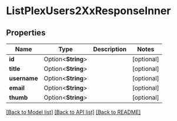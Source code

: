 # ListPlexUsers2XxResponseInner

## Properties

Name | Type | Description | Notes
------------ | ------------- | ------------- | -------------
**id** | Option<**String**> |  | [optional]
**title** | Option<**String**> |  | [optional]
**username** | Option<**String**> |  | [optional]
**email** | Option<**String**> |  | [optional]
**thumb** | Option<**String**> |  | [optional]

[[Back to Model list]](../README.md#documentation-for-models) [[Back to API list]](../README.md#documentation-for-api-endpoints) [[Back to README]](../README.md)


